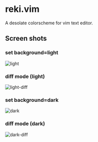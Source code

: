 # reki.vim

A desolate colorscheme for vim text editor.

## Screen shots

### set background=light
![light](http://imgur.com/WLbeINq.png)

### diff mode (light)
![light-diff](http://imgur.com/tl3gCOY.png)

### set background=dark
![dark](http://imgur.com/8vATqvf.png)

### diff mode (dark)
![dark-diff](http://imgur.com/xUJiTb8.png)

